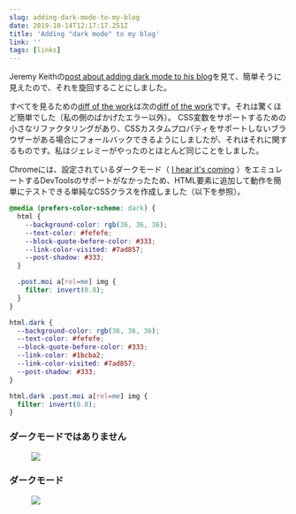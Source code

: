 ```yaml
---
slug: adding-dark-mode-to-my-blog
date: 2019-10-14T12:17:17.251Z
title: 'Adding "dark mode" to my blog'
link: ''
tags: [links]
---
```


Jeremy Keithの[post about adding dark mode to his blog](https://adactio.com/journal/15941)を見て、簡単そうに見えたので、それを旋回することにしました。

すべてを見るための[diff of the work](https://github.com/PaulKinlan/paul.kinlan.me/compare/00862927187ef8b36433ee59679cb6367a21793a...main)は次の[diff of the work](https://github.com/PaulKinlan/paul.kinlan.me/compare/00862927187ef8b36433ee59679cb6367a21793a...main)です。それは驚くほど簡単でした（私の側のばかげたエラー以外）。 CSS変数をサポートするための小さなリファクタリングがあり、CSSカスタムプロパティをサポートしないブラウザーがある場合にフォールバックできるようにしましたが、それはそれに関するものです。私はジェレミーがやったのとほとんど同じことをしました。

Chromeには、設定されているダークモード（ [I hear it's coming](https://bugs.chromium.org/p/chromium/issues/detail?id=1004246) ）をエミュレートするDevToolsのサポートがなかったため、HTML要素に追加して動作を簡単にテストできる単純なCSSクラスを作成しました（以下を参照）。

```CSS
@media (prefers-color-scheme: dark) {
  html {
    --background-color: rgb(36, 36, 36);
    --text-color: #fefefe;
    --block-quote-before-color: #333;
    --link-color-visited: #7ad857;
    --post-shadow: #333;
  }

  .post.moi a[rel=me] img {
    filter: invert(0.8);
  }
}

html.dark {
  --background-color: rgb(36, 36, 36);
  --text-color: #fefefe;
  --block-quote-before-color: #333;
  --link-color: #1bcba2;
  --link-color-visited: #7ad857;
  --post-shadow: #333;
}

html.dark .post.moi a[rel=me] img {
  filter: invert(0.8);
}
```

### ダークモードではありません

<figure><img src="/images/2019-10-14-addingdark-modeto-my-blog-0.jpeg"></figure>

### ダークモード

<figure><img src="/images/2019-10-14-addingdark-modeto-my-blog-1.jpeg"></figure>

